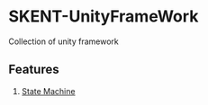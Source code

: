 # SKENT-UnityFrameWork
Collection of unity framework

## Features
1. [State Machine](https://github.com/paupawsan/SKENT-UnityFrameWork/tree/master/StateMachine)
